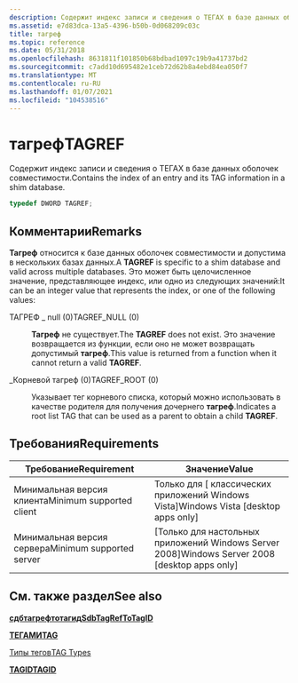 ```yaml
---
description: Содержит индекс записи и сведения о ТЕГАХ в базе данных оболочек совместимости.
ms.assetid: e7d83dca-13a5-4396-b50b-0d068209c03c
title: тагреф
ms.topic: reference
ms.date: 05/31/2018
ms.openlocfilehash: 8631811f101850b68bdbad1097c19b9a41737bd2
ms.sourcegitcommit: c7add10d695482e1ceb72d62b8a4ebd84ea050f7
ms.translationtype: MT
ms.contentlocale: ru-RU
ms.lasthandoff: 01/07/2021
ms.locfileid: "104538516"
---
```

# <a name="tagref"></a><span data-ttu-id="f47f1-103">тагреф</span><span class="sxs-lookup"><span data-stu-id="f47f1-103">TAGREF</span></span>

<span data-ttu-id="f47f1-104">Содержит индекс записи и сведения о ТЕГАХ в базе данных оболочек совместимости.</span><span class="sxs-lookup"><span data-stu-id="f47f1-104">Contains the index of an entry and its TAG information in a shim database.</span></span>


```C++
typedef DWORD TAGREF;
```



## <a name="remarks"></a><span data-ttu-id="f47f1-105">Комментарии</span><span class="sxs-lookup"><span data-stu-id="f47f1-105">Remarks</span></span>

<span data-ttu-id="f47f1-106">**Тагреф** относится к базе данных оболочек совместимости и допустима в нескольких базах данных.</span><span class="sxs-lookup"><span data-stu-id="f47f1-106">A **TAGREF** is specific to a shim database and valid across multiple databases.</span></span> <span data-ttu-id="f47f1-107">Это может быть целочисленное значение, представляющее индекс, или одно из следующих значений:</span><span class="sxs-lookup"><span data-stu-id="f47f1-107">It can be an integer value that represents the index, or one of the following values:</span></span>

<dl> <dt>

<span data-ttu-id="f47f1-108"><span id="TAGREF_NULL__0_"></span><span id="tagref_null__0_"></span>ТАГРЕФ \_ null (0)</span><span class="sxs-lookup"><span data-stu-id="f47f1-108"><span id="TAGREF_NULL__0_"></span><span id="tagref_null__0_"></span>TAGREF\_NULL (0)</span></span>
</dt> <dd>

<span data-ttu-id="f47f1-109">**Тагреф** не существует.</span><span class="sxs-lookup"><span data-stu-id="f47f1-109">The **TAGREF** does not exist.</span></span> <span data-ttu-id="f47f1-110">Это значение возвращается из функции, если оно не может возвращать допустимый **тагреф**.</span><span class="sxs-lookup"><span data-stu-id="f47f1-110">This value is returned from a function when it cannot return a valid **TAGREF**.</span></span>

</dd> <dt>

<span data-ttu-id="f47f1-111"><span id="TAGREF_ROOT__0_"></span><span id="tagref_root__0_"></span>\_Корневой тагреф (0)</span><span class="sxs-lookup"><span data-stu-id="f47f1-111"><span id="TAGREF_ROOT__0_"></span><span id="tagref_root__0_"></span>TAGREF\_ROOT (0)</span></span>
</dt> <dd>

<span data-ttu-id="f47f1-112">Указывает тег корневого списка, который можно использовать в качестве родителя для получения дочернего **тагреф**.</span><span class="sxs-lookup"><span data-stu-id="f47f1-112">Indicates a root list TAG that can be used as a parent to obtain a child **TAGREF**.</span></span>

</dd> </dl>

## <a name="requirements"></a><span data-ttu-id="f47f1-113">Требования</span><span class="sxs-lookup"><span data-stu-id="f47f1-113">Requirements</span></span>



| <span data-ttu-id="f47f1-114">Требование</span><span class="sxs-lookup"><span data-stu-id="f47f1-114">Requirement</span></span> | <span data-ttu-id="f47f1-115">Значение</span><span class="sxs-lookup"><span data-stu-id="f47f1-115">Value</span></span> |
|-------------------------------------|------------------------------------------------------|
| <span data-ttu-id="f47f1-116">Минимальная версия клиента</span><span class="sxs-lookup"><span data-stu-id="f47f1-116">Minimum supported client</span></span><br/> | <span data-ttu-id="f47f1-117">Только для \[ классических приложений Windows Vista\]</span><span class="sxs-lookup"><span data-stu-id="f47f1-117">Windows Vista \[desktop apps only\]</span></span><br/>       |
| <span data-ttu-id="f47f1-118">Минимальная версия сервера</span><span class="sxs-lookup"><span data-stu-id="f47f1-118">Minimum supported server</span></span><br/> | <span data-ttu-id="f47f1-119">\[Только для настольных приложений Windows Server 2008\]</span><span class="sxs-lookup"><span data-stu-id="f47f1-119">Windows Server 2008 \[desktop apps only\]</span></span><br/> |



## <a name="see-also"></a><span data-ttu-id="f47f1-120">См. также раздел</span><span class="sxs-lookup"><span data-stu-id="f47f1-120">See also</span></span>

<dl> <dt>

[<span data-ttu-id="f47f1-121">**сдбтагрефтотагид**</span><span class="sxs-lookup"><span data-stu-id="f47f1-121">**SdbTagRefToTagID**</span></span>](sdbtagreftotagid.md)
</dt> <dt>

[<span data-ttu-id="f47f1-122">**ТЕГАМИ**</span><span class="sxs-lookup"><span data-stu-id="f47f1-122">**TAG**</span></span>](tag.md)
</dt> <dt>

[<span data-ttu-id="f47f1-123">Типы тегов</span><span class="sxs-lookup"><span data-stu-id="f47f1-123">TAG Types</span></span>](tag-types.md)
</dt> <dt>

[<span data-ttu-id="f47f1-124">**TAGID**</span><span class="sxs-lookup"><span data-stu-id="f47f1-124">**TAGID**</span></span>](tagid.md)
</dt> </dl>

 

 




